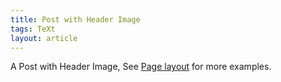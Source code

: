 ```yaml
---
title: Post with Header Image
tags: TeXt
layout: article
---
```


A Post with Header Image, See [Page layout](https://tianqi.name/jekyll-TeXt-theme/samples.html#page-layout) for more examples.
